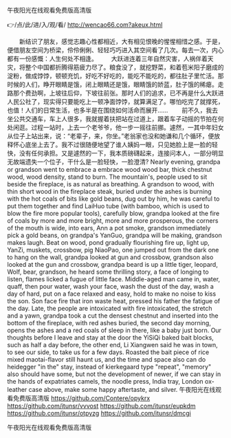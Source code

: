 
午夜阳光在线观看免费版高清版




👉/点/此/进/入/观/看/ http://wencao66.com?akeux.html




　　新结识了朋友，感觉志趣心性都相近，大有相见恨晚的惺惺相惜之感。于是，便借朋友空间为桥梁，伶伶俐俐、轻轻巧巧进入其空间看了几次。每去一次，内心都有一份感慨：人生何处不相逢。
　　大跃进连着三年自然灾害，人祸伴着天灾，将整个中国都折腾得筋疲力尽了。粮食没了，就挖野菜，和着苞米阳子磨成的淀粉，做成饽饽，顿顿充饥，好吃不好吃的，能吃不能吃的，都往肚子里忙活。那时候的人们，睁开眼睛是饿，闭上眼睛还是饿，眼睛饿的娇蓝，肚子饿的稀瘪。走路那个费劲啊，上坡往后仰，下坡往前张。那时人们的追求，已不再是什么大跃进人民公社了，现实得只要能吃上一顿净面饽饽，就算满足了。哪怕吃完了就撑死，也值！人们的日常生活，也多半是在围绕如何活命而展开……
　　前不久，我去坐公共交通车，车上人很多，我就握着扶把站在过道上，跟着车子动摇的节拍在何处闲逛。过程一站时，上去一个老爷爷，他一步一摇往前挪。遽然，一其中年妇女从位子上站出来，说：“老辈子，来，你坐。”老翁家也没和她谦和几个循环，便放释怀心底坐上去了。我不过很随便地望了谁人姨妈一眼，只见她脸上是一脸的轻快，没有任何承担。又是遽然的一下，我本质磅礴起来，连接问本人，一部分明显无故端遗失一个位子，干什么是一脸轻快，一脸澄清?
Nearly evening, grandpa or grandson went to embrace a embrace wood wood bar, thick chestnut wood, wood density, stand to burn.
The mountain's, people used to sit beside the fireplace, is as natural as breathing.
A grandson to wood, with thin short wood in the fireplace steak, buried under the ashes is burning with the hot coals of bits like gold beans, dug out by him, he was careful to put them together and find LaiHuo tube (with bamboo, which is used to blow the fire more popular tools), carefully blow, grandpa looked at the fire of coals by more and more bright, more and more prosperous, the corners of the mouth is wide, into ears, Ann a pot smoke, grandson immediately pick a gold beans, on grandpa's YanGuo, grandpa will be making, grandson makes laugh.
Beat on wood, pond gradually flourishing fire up, light up, YanZi, muskets, crossbow, pig NiaoPao, one jumped out from the dark one to hang on the wall, grandpa looked at gun and crossbow, grandson also looked at the gun and crossbow, grandpa beard is up a little tiger, leopard, Wolf, bear, grandson, he heard some thrilling story, a face of longing to listen, flames licked a fugue of little face.
Middle-aged man came in, water, quaff, then pour water, wash your face, wash the dust of the day, wash a day of hard, put on a face relaxed and easy, hold to make no noise to kiss the son.
Son face fire that iron waste heat, pressed his father the fatigue of the day.
Late, the people are intoxicated with fire intoxicated, the stretch and a yawn, grandpa took a cut the densest chestnut and inserted into the bottom of the fireplace, with red ashes buried, the second day morning, opens the ashes and a red coals of sleep in there, like a baby just born.
Our thoughts before I leave and stay at the door the YiSiQi baked bait blocks, such as half a day before, the other end, Li Xiangwen said he was in town, to see our side, to take us for a few days.
Roasted the bait piece of rice mixed maotai-flavor still haunt us, and the time and space also can do heidegger "in the" stay, instead of kierkegaard type "repeat", "memory" also should have some, but not the development of newer, if we can stay in the hands of expatriates camels, the noodle press, India tray, London ox-leather case above, make some happy aftertaste, and silver.
午夜阳光在线观看免费版高清版 https://github.com/Contere/opykrx
https://github.com/itunsr/vvvost
https://github.com/itunsr/eupkdm
https://github.com/itunsr/otpyzg
https://github.com/itunsr/dmcgi





午夜阳光在线观看免费版高清版
